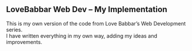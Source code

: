 ## LoveBabbar Web Dev – My Implementation

This is my own version of the code from Love Babbar’s Web Development series.  
I have written everything in my own way, adding my ideas and improvements.
